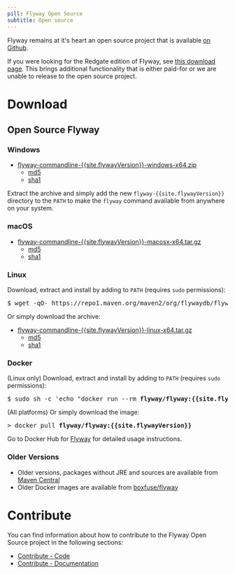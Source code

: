 ```yaml
---
pill: Flyway Open Source
subtitle: Open source
---
```

Flyway remains at it's heart an open source project that is available [on Github](https://github.com/flyway/flyway).

If you were looking for the Redgate edition of Flyway, see [this download page](Usage/Command-Line). This brings additional functionality that is either paid-for or we are unable to release to the open source project.
# Download

## Open Source Flyway
### Windows

- [flyway-commandline-{{site.flywayVersion}}-windows-x64.zip](https://flywaydb.org/download/thankyou?dl=https://repo1.maven.org/maven2/org/flywaydb/flyway-commandline/{{site.flywayVersion}}/flyway-commandline-{{site.flywayVersion}}-windows-x64.zip")
  - [md5](https://repo1.maven.org/maven2/org/flywaydb/flyway-commandline/{{site.flywayVersion}}/flyway-commandline-{{site.flywayVersion}}-windows-x64.zip.md5)
  - [sha1](https://repo1.maven.org/maven2/org/flywaydb/flyway-commandline/{{site.flywayVersion}}/flyway-commandline-{{site.flywayVersion}}-windows-x64.zip.sha1)

Extract the archive and simply add the new `flyway-{{site.flywayVersion}}` directory to the `PATH` to make the `flyway` command available from anywhere on your system.

### macOS

- [flyway-commandline-{{site.flywayVersion}}-macosx-x64.tar.gz](href="https://flywaydb.org/download/thankyou?dl=https://repo1.maven.org/maven2/org/flywaydb/flyway-commandline/{{site.flywayVersion}}/flyway-commandline-{{site.flywayVersion}}-macosx-x64.tar.gz)
  - [md5](https://repo1.maven.org/maven2/org/flywaydb/flyway-commandline/{{site.flywayVersion}}/flyway-commandline-{{site.flywayVersion}}-macosx-x64.tar.gz.md5)
  - [sha1](https://repo1.maven.org/maven2/org/flywaydb/flyway-commandline/{{site.flywayVersion}}/flyway-commandline-{{site.flywayVersion}}-macosx-x64.tar.gz.sha1)

### Linux

Download, extract and install by adding to `PATH` (requires `sudo` permissions):
 <pre class="console" style="overflow-x: auto"><span>$</span> wget -qO- https://repo1.maven.org/maven2/org/flywaydb/flyway-commandline/{{site.flywayVersion}}/<strong>flyway-commandline-{{site.flywayVersion}}-linux-x64.tar.gz</strong> | tar -xvz && sudo ln -s `pwd`/flyway-{{site.flywayVersion}}/flyway /usr/local/bin </pre>

Or simply download the archive:

- [flyway-commandline-{{site.flywayVersion}}-linux-x64.tar.gz](https://flywaydb.org/download/thankyou?dl=https://repo1.maven.org/maven2/org/flywaydb/flyway-commandline/{{site.flywayVersion}}/flyway-commandline-{{site.flywayVersion}}-linux-x64.tar.gz)
    - [md5](https://repo1.maven.org/maven2/org/flywaydb/flyway-commandline/{{site.flywayVersion}}/flyway-commandline-{{site.flywayVersion}}-linux-x64.tar.gz.md5)
    - [sha1](https://repo1.maven.org/maven2/org/flywaydb/flyway-commandline/{{site.flywayVersion}}/flyway-commandline-{{site.flywayVersion}}-linux-x64.tar.gz.sha1)

### Docker
(Linux only) Download, extract and install by adding to `PATH` (requires `sudo` permissions):

 <pre class="console"><span>$</span> sudo sh -c 'echo "docker run --rm <strong>flyway/flyway:{{site.flywayVersion}} $*</strong>" > /usr/local/bin/flyway && chmod +x /usr/local/bin/flyway'</pre>

(All platforms) Or simply download the image:

 <pre class="console"><span>&gt;</span> docker pull <strong>flyway/flyway:{{site.flywayVersion}}</strong></pre>

Go to Docker Hub for [Flyway](https://hub.docker.com/r/flyway/flyway/) for detailed usage instructions.

### Older Versions
- Older versions, packages without JRE and sources are available from [Maven Central](https://repo1.maven.org/maven2/org/flywaydb/flyway-commandline)
- Older Docker images are available from [boxfuse/flyway](https://hub.docker.com/r/boxfuse/flyway/)

# Contribute
You can find information about how to contribute to the Flyway Open Source project in the following sections:
- [Contribute - Code](Contribute/Code)
- [Contribute - Documentation](Contribute/Documentation)